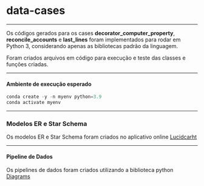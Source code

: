 # data-cases
---

Os códigos gerados para os cases **decorator_computer_property**, **reconcile_accounts** e **last_lines** foram implementados
para rodar em Python 3, considerando apenas as bibliotecas padrão da linguagem. 

Foram criados arquivos em código para execução e teste das classes e funções criadas.

--- 
#### Ambiente de execução esperado

```Python
conda create -y -n myenv python=3.9
conda activate myenv
```

---

### Modelos ER e Star Schema

Os modelos ER e Star Schema foram criados no aplicativo online [Lucidcarht](https://www.lucidchart.com/pages/pt)

---

#### Pipeline de Dados

Os pipelines de dados foram criados utilizando a biblioteca python [Diagrams](https://diagrams.mingrammer.com/)



